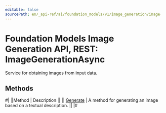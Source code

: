 ```yaml
---
editable: false
sourcePath: en/_api-ref/ai/foundation_models/v1/image_generation/image-generation/api-ref/ImageGenerationAsync/index.md
---
```


# Foundation Models Image Generation API, REST: ImageGenerationAsync

Service for obtaining images from input data.

## Methods

#|
||Method | Description ||
|| [Generate](generate.md) | A method for generating an image based on a textual description. ||
|#